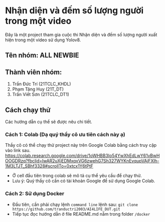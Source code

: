 # Nhận diện và đếm số lượng người trong một video
Đây là một project tham gia cuộc thi Nhận diện và đếm số lượng người xuất hiện trong một video sử dụng Yolov8.

## Tên nhóm: ALL NEWBIE

## Thành viên nhóm:
1. Trần Đức Trí (21TCLC_KHDL)
2. Phạm Tăng Huy (21T_DT)
3. Trần Viết Sơn (21TCLC_DT1)

## Cách chạy thử
Các hướng dẫn cụ thể sẽ được nêu chi tiết. 
### Cách 1: Colab (Dạ quý thầy cô ưu tiên cách này ạ)
Thầy cô có thể chạy thử project này trên Google Colab bằng cách truy cập vào link sau.
https://colab.research.google.com/drive/1oWHBB3Io54YwXhEdLwY61vBwHOOGDRzq?fbclid=IwAR2uXjEDMxqxVG6zwehG7Sh327WYKnEvqupVAjFXlh-1M3LTJT_SBhf3328#scrollTo=0xtcx1Y6tPtF

- Ở cell đầu tiên trong colab sẽ mô tả cụ thể yêu cầu để chạy thử.
- Lưu ý: Quý thầy cô cần có tài khoản Google để sử dụng Google Colab.

### Cách 2: Sử dụng Docker
- Đầu tiên, cần phải chạy lệnh `command line` lệnh sau: 
`git clone https://github.com/tranductri2003/AI4LIFE_DUT.git`
- Tiếp tục đọc hướng dẫn ở file README.md nằm trong folder `/docker`
